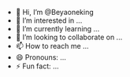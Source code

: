 - 👋 Hi, I’m @Beyaoneking
- 👀 I’m interested in ...
- 🌱 I’m currently learning ...
- 💞️ I’m looking to collaborate on ...
- 📫 How to reach me ...
- 😄 Pronouns: ...
- ⚡ Fun fact: ...

<!---
Beyaoneking/Beyaoneking is a ✨ special ✨ repository because its `README.md` (this file) appears on your GitHub profile.
You can click the Preview link to take a look at your changes.
--->
